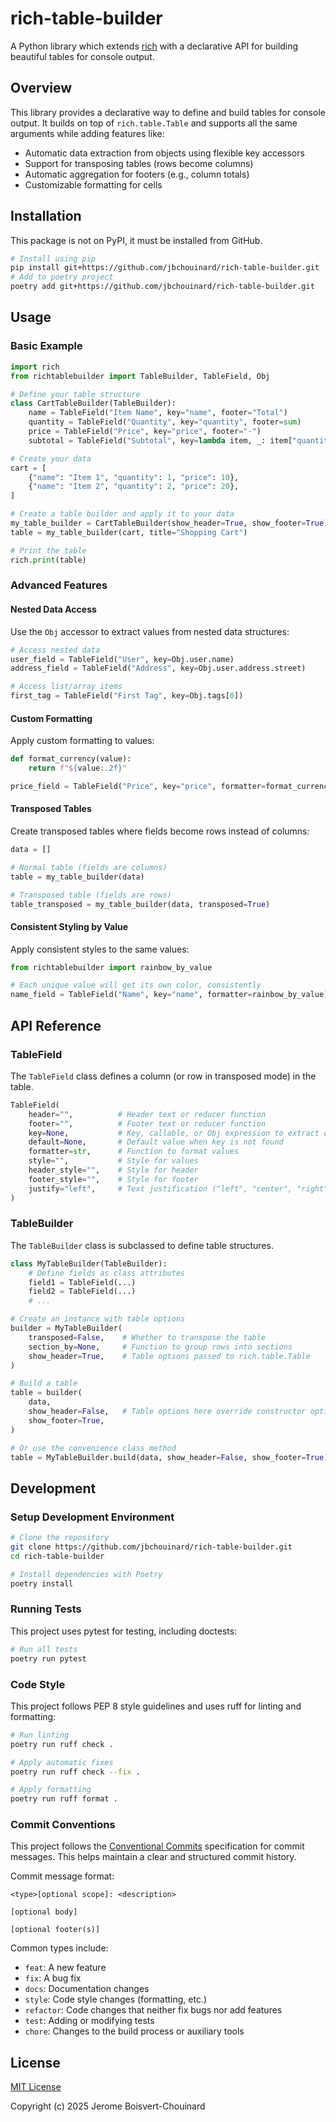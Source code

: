 # rich-table-builder

A Python library which extends [rich](https://github.com/Textualize/rich) with a declarative API
for building beautiful tables for console output.

## Overview

This library provides a declarative way to define and build tables for console output.
It builds on top of `rich.table.Table` and supports all the same arguments while adding features like:

- Automatic data extraction from objects using flexible key accessors
- Support for transposing tables (rows become columns)
- Automatic aggregation for footers (e.g., column totals)
- Customizable formatting for cells

## Installation

This package is not on PyPI, it must be installed from GitHub.

```bash
# Install using pip
pip install git+https://github.com/jbchouinard/rich-table-builder.git
# Add to poetry project
poetry add git+https://github.com/jbchouinard/rich-table-builder.git
```

## Usage

### Basic Example

```python
import rich
from richtablebuilder import TableBuilder, TableField, Obj

# Define your table structure
class CartTableBuilder(TableBuilder):
    name = TableField("Item Name", key="name", footer="Total")
    quantity = TableField("Quantity", key="quantity", footer=sum)
    price = TableField("Price", key="price", footer="-")
    subtotal = TableField("Subtotal", key=lambda item, _: item["quantity"] * item["price"], footer=sum)

# Create your data
cart = [
    {"name": "Item 1", "quantity": 1, "price": 10},
    {"name": "Item 2", "quantity": 2, "price": 20},
]

# Create a table builder and apply it to your data
my_table_builder = CartTableBuilder(show_header=True, show_footer=True)
table = my_table_builder(cart, title="Shopping Cart")

# Print the table
rich.print(table)
```

### Advanced Features

#### Nested Data Access

Use the `Obj` accessor to extract values from nested data structures:

```python
# Access nested data
user_field = TableField("User", key=Obj.user.name)
address_field = TableField("Address", key=Obj.user.address.street)

# Access list/array items
first_tag = TableField("First Tag", key=Obj.tags[0])
```

#### Custom Formatting

Apply custom formatting to values:

```python
def format_currency(value):
    return f"${value:.2f}"

price_field = TableField("Price", key="price", formatter=format_currency)
```

#### Transposed Tables

Create transposed tables where fields become rows instead of columns:

```python
data = []

# Normal table (fields are columns)
table = my_table_builder(data)

# Transposed table (fields are rows)
table_transposed = my_table_builder(data, transposed=True)
```

#### Consistent Styling by Value

Apply consistent styles to the same values:

```python
from richtablebuilder import rainbow_by_value

# Each unique value will get its own color, consistently
name_field = TableField("Name", key="name", formatter=rainbow_by_value)
```

## API Reference

### TableField

The `TableField` class defines a column (or row in transposed mode) in the table.

```python
TableField(
    header="",          # Header text or reducer function
    footer="",          # Footer text or reducer function
    key=None,           # Key, callable, or Obj expression to extract data
    default=None,       # Default value when key is not found
    formatter=str,      # Function to format values
    style="",           # Style for values
    header_style="",    # Style for header
    footer_style="",    # Style for footer
    justify="left",     # Text justification ("left", "center", "right")
)
```

### TableBuilder

The `TableBuilder` class is subclassed to define table structures.

```python
class MyTableBuilder(TableBuilder):
    # Define fields as class attributes
    field1 = TableField(...)
    field2 = TableField(...)
    # ...

# Create an instance with table options
builder = MyTableBuilder(
    transposed=False,    # Whether to transpose the table
    section_by=None,     # Function to group rows into sections
    show_header=True,    # Table options passed to rich.table.Table
)

# Build a table
table = builder(
    data, 
    show_header=False,   # Table options here override constructor options
    show_footer=True,
)

# Or use the convenience class method
table = MyTableBuilder.build(data, show_header=False, show_footer=True)
```

## Development

### Setup Development Environment

```bash
# Clone the repository
git clone https://github.com/jbchouinard/rich-table-builder.git
cd rich-table-builder

# Install dependencies with Poetry
poetry install
```

### Running Tests

This project uses pytest for testing, including doctests:

```bash
# Run all tests
poetry run pytest
```

### Code Style

This project follows PEP 8 style guidelines and uses ruff for linting and formatting:

```bash
# Run linting
poetry run ruff check .

# Apply automatic fixes
poetry run ruff check --fix .

# Apply formatting
poetry run ruff format .
```

### Commit Conventions

This project follows the [Conventional Commits](https://www.conventionalcommits.org) specification for commit messages. This helps maintain a clear and structured commit history.

Commit message format:
```
<type>[optional scope]: <description>

[optional body]

[optional footer(s)]
```

Common types include:
- `feat`: A new feature
- `fix`: A bug fix
- `docs`: Documentation changes
- `style`: Code style changes (formatting, etc.)
- `refactor`: Code changes that neither fix bugs nor add features
- `test`: Adding or modifying tests
- `chore`: Changes to the build process or auxiliary tools

## License

[MIT License](LICENSE)

Copyright (c) 2025 Jerome Boisvert-Chouinard
